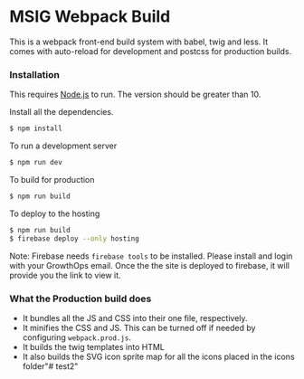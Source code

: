 # MSIG Webpack Build

This is a webpack front-end build system with babel, twig and less. It comes with auto-reload for development and postcss for production builds.

### Installation

This requires [Node.js](https://nodejs.org/) to run. The version should be greater than 10.

Install all the dependencies.

```sh
$ npm install
```

To run a development server

```sh
$ npm run dev
```

To build for production

```sh
$ npm run build
```

To deploy to the hosting

```sh
$ npm run build
$ firebase deploy --only hosting
```

Note: Firebase needs `firebase tools` to be installed. Please install and login with your GrowthOps email. Once the the site is deployed to firebase, it will provide you the link to view it.

### What the Production build does

- It bundles all the JS and CSS into their one file, respectively.
- It minifies the CSS and JS. This can be turned off if needed by configuring `webpack.prod.js`.
- It builds the twig templates into HTML
- It also builds the SVG icon sprite map for all the icons placed in the icons folder"# test2" 
